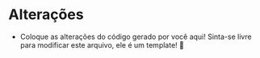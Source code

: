 # Alterações
- Coloque as alterações do código gerado por você aqui! Sinta-se livre para modificar este arquivo, ele é um template! 🤩